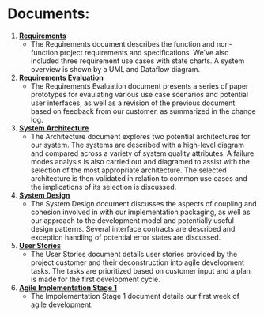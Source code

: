 # Documents:
1. [**Requirements**](HW1-Requirements.pdf)
	- The Requirements document describes the function and non-function project requirements and
	specifications. We've also included three requirement use cases with state charts. A system
	overview is shown by a UML and Dataflow diagram.
2. [**Requirements Evaluation**](HW2-EvaluatingRequirements.pdf)
	- The Requirements Evaluation document presents a series of paper prototypes for evaulating
	various use case scenarios and potential user interfaces, as well as a revision of the
	previous document based on feedback from our customer, as summarized in the change log.
3. [**System Architecture**](HW3-Architecture.pdf)
	- The Architecture document explores two potential architectures for our system. The systems
	are described with a high-level diagram and compared across a variety of system quality
	attributes. A failure modes analysis is also carried out and diagramed to assist with the
	selection of the most appropriate architecture. The selected architecture is then validated
	in relation to common use cases and the implications of its selection is discussed.
4. [**System Design**](HW4-Design.pdf)
	- The System Design document discusses the aspects of coupling and cohesion involved in with
	our implementation packaging, as well as our approach to the development model and potentially 
	useful design patterns. Several interface contracts are described and exception handling of 
	potential error states are discussed. 
5. [**User Stories**](HW5-UserStories.pdf)
	- The User Stories document details user stories provided by the project customer and their
	deconstruction into agile development tasks. The tasks are prioritized based on customer input
	and a plan is made for the first development cycle.
6. [**Agile Implementation Stage 1**](HW6-ImplementationStage1.pdf)
	- The Impolementation Stage 1 document details our first week of agile development.
